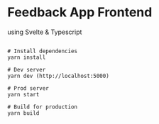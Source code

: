 # Feedback App Frontend

using Svelte & Typescript

```shell

# Install dependencies
yarn install

# Dev server
yarn dev (http://localhost:5000)

# Prod server
yarn start

# Build for production
yarn build
```

